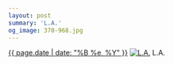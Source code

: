 ```yaml
---
layout: post
summary: 'L.A.'
og_image: 370-968.jpg
---
```


<p>
  <time><a href="/370">{{ page.date | date: "%B %e, %Y" }}</a></time>
  <a href="/370"><img src="{{ site.assets_url }}/370-484.jpg" srcset="{{ site.assets_url }}/370-968.jpg 968w, {{ site.assets_url }}/370-726.jpg 726w, {{ site.assets_url }}/370-484.jpg 484w, {{ site.assets_url }}/370-242.jpg 242w" sizes="(min-width: 700px) 50vw, calc(100vw - 2rem)" alt="L.A." /></a>
  <span>L.A.</span>
</p>
